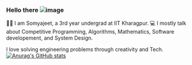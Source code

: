 ### Hello there ![image](https://github.com/coderSomya/coderSomya/assets/98840655/11b26afb-77db-448c-80e2-458fb5462c3a)


👨‍🎓 I am Somyajeet, a 3rd year undergrad at IIT Kharagpur.
💻 I mostly talk about Competitive Programming, Algorithms, Mathematics, Software developement, and System Design.

I love solving engineering problems through creativity and Tech.
[![Anurag's GitHub stats](https://github-readme-stats.vercel.app/api?username=coderSomya)](https://github.com/anuraghazra/github-readme-stats)

